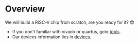 # Overview

We will build a RISC-V chip from scratch, are you ready for it? 😎

* If you don't familiar with vivado or quartus, goto [tools](tools/).
* Our devices information lies in [devices](devices/).

